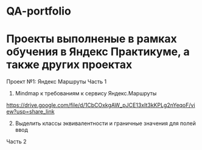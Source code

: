 # QA-portfolio

# Проекты выполненые в рамках обучения в Яндекс Практикуме, а также других проектах

Проект №1: Яндекс Маршруты
Часть 1

1) Mindmap к требованиям к сервису Яндекс.Маршруты

https://drive.google.com/file/d/1CbCOxkgAW_pJCE13xIt3kKPLg2nYeqoF/view?usp=share_link

2) Выделить классы эквивалентности и граничные значения для полей ввод


Часть 2
